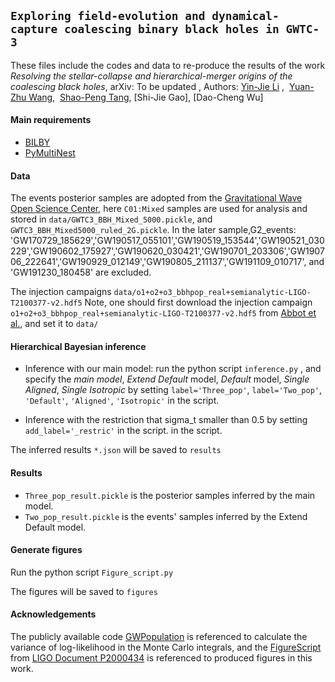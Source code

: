 
## `Exploring field-evolution and dynamical-capture coalescing binary black holes in GWTC-3`


These files include the codes and data to re-produce the results of the work  _Resolving the stellar-collapse and hierarchical-merger origins of the coalescing black holes_, arXiv: To be updated
, Authors: [Yin-Jie Li](https://inspirehep.net/authors/1838354) ,  [Yuan-Zhu Wang](https://inspirehep.net/authors/1664025),  [Shao-Peng Tang](https://inspirehep.net/authors/1838355), [Shi-Jie Gao], [Dao-Cheng Wu] 
#### Main requirements
- [BILBY](https://git.ligo.org/lscsoft/bilby)
- [PyMultiNest](https://johannesbuchner.github.io/PyMultiNest/install.html)

#### Data
The events posterior samples are adopted from the [Gravitational Wave Open Science Center](https://www.gw-openscience.org/eventapi/html/GWTC/), here `C01:Mixed` samples are used for analysis and stored in `data/GWTC3_BBH_Mixed_5000.pickle`, and `GWTC3_BBH_Mixed5000_ruled_2G.pickle`. In the later sample,G2_events: 'GW170729_185629','GW190517_055101','GW190519_153544','GW190521_030229','GW190602_175927','GW190620_030421','GW190701_203306','GW190706_222641','GW190929_012149','GW190805_211137','GW191109_010717', and 'GW191230_180458' are excluded.


The injection campaigns `data/o1+o2+o3_bbhpop_real+semianalytic-LIGO-T2100377-v2.hdf5`
Note, one should first download the injection campaign
`o1+o2+o3_bbhpop_real+semianalytic-LIGO-T2100377-v2.hdf5` from [Abbot et al.](https://doi.org/10.5281/zenodo.5546676), 
and set it to `data/`
  
#### Hierarchical Bayesian inference
- Inference with our main model: run the python script `inference.py` , and specify the *main model*, *Extend Default* model, *Default* model, *Single Aligned*, *Single Isotropic* by setting `label='Three_pop'`, `label='Two_pop'`, `'Default'`, `'Aligned'`, `'Isotropic'` in the script.

- Inference with the restriction that sigma_t smaller than 0.5 by setting `add_label='_restric'` in the script. in the script.

The inferred results `*.json` will be saved to `results`

#### Results
- `Three_pop_result.pickle` is the posterior samples inferred by the main model.
- `Two_pop_result.pickle` is the events' samples inferred by the Extend Default model.

#### Generate figures
Run the python script `Figure_script.py`

The figures will be saved to `figures`
  
#### Acknowledgements
The  publicly available code [GWPopulation](https://github.com/ColmTalbot/gwpopulation) is referenced to calculate the variance of log-likelihood in the Monte Carlo integrals, and the [FigureScript](https://dcc.ligo.org/public/0171/P2000434/003/Produce-Figures.ipynb) from [LIGO Document P2000434](https://dcc.ligo.org/LIGO-P2000434/public) is referenced to produced figures in this work.


  


